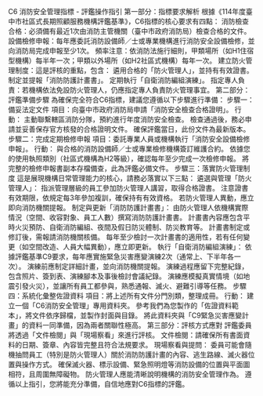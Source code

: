 C6 消防安全管理指標 - 評鑑操作指引
第一部分：指標要求解析
根據《114年度臺中市社區式長期照顧服務機構評鑑基準》，C6指標的核心要求有四點：
消防檢查合格：必須備有最近1次由消防主管機關（臺中市政府消防局）檢查合格的文件。
設備檢修申報：每年應委託消防設備師／士或專業機構進行消防安全設備檢修，並向消防局完成申報至少1次。
頻率注意：依消防法施行細則，甲類場所（如H1住宿型機構）每半年一次；甲類以外場所（如H2社區式機構）每年一次。
建立防火管理制度：這是評核的重點，包含：
遴用合格的「防火管理人」，並持有有效證書。
制定並提報「消防防護計畫書」。
定期執行「自衛消防編組演練」。
指定專人負責：若機構依法免設防火管理人，仍應指定專人負責防火管理事宜。
第二部分：評鑑準備步驟
為確保完全符合C6指標，建議您遵循以下步驟進行準備：
步驟一：備妥法定文件
項目：向臺中市政府消防局申請「消防安全檢查合格證明」。
行動：
主動聯繫轄區消防分隊，預約進行年度消防安全檢查。
檢查通過後，務必申請並妥善保存官方核發的合格證明文件。
確保評鑑當日，此份文件為最新版本。
步驟二：完成定期檢修申報
項目：委託專業人員或機構執行「消防安全設備檢修申報」。
行動：
與合格的消防設備師／士或專業檢修機構簽訂維護合約。
依據您的使用執照類別（社區式機構為H2等級），確認每年至少完成一次檢修申報。
將完整的檢修申報書副本存檔備查，此為評鑑必備文件。
步驟三：落實防火管理制度
這是展現機構日常管理能力的核心，請務必落實以下三點：
遴選與管理「防火管理人」：
指派管理層級的員工參加防火管理人講習，取得合格證書。
注意證書有效期限，依規定每3年參加複訓，確保持有有效資格。
若防火管理人異動，應立即向消防機關提報。
制定與更新「消防防護計畫書」：
由防火管理人依機構實際情況（空間、收容對象、員工人數）撰寫消防防護計畫書。
計畫書內容應包含平時火災預防、自衛消防編組、夜間及假日防災體制、防災教育等。
計畫書制定或修訂後，需報請消防機關核備。
每年至少檢討一次計畫書的適用性，若有任何變更（如空間改造、人員大幅異動），應立即更新。
執行「自衛消防編組演練」：
依據評鑑基準C9要求，每年應實施緊急災害應變演練2次（通常上、下半年各一次）。
演練前應制定詳細計畫，並向消防機關提報。
演練過程應留下完整紀錄，包含照片、簽到表、演練腳本及事後檢討會議紀錄。
演練應模擬真實情境（如地震引發火災），並讓所有員工都參與，熟悉通報、滅火、避難引導等任務。
步驟四：系統化彙整佐證資料
項目：將上述所有文件分門別類，整理成冊。
行動：
建立一個「C6消防安全管理」專用資料夾。
參考我們為您製作的「佐證資料範本」，將文件依序歸檔，並製作封面與目錄。
將此資料夾與「C9緊急災害應變計畫」的資料一同準備，因為兩者關聯性極高。
第三部分：評核方式應對
評鑑委員將透過「文件檢閱」與「現場察看」來進行評核。
文件檢閱：請確保所有書面資料的日期、簽章、內容皆完整且符合法規要求。
現場察看與提問：
委員可能會隨機抽問員工（特別是防火管理人）關於消防防護計畫的內容、逃生路線、滅火器位置與操作方式。
確保滅火器、標示設備、緊急照明燈等消防設備的位置與平面圖相符，且周圍無障礙物。
防火管理人應能清晰說明機構的消防安全管理作為。
遵循以上指引，您將能充分準備，自信地應對C6指標的評鑑。